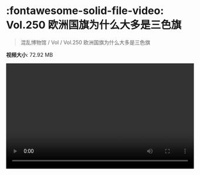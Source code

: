 # :fontawesome-solid-file-video: Vol.250 欧洲国旗为什么大多是三色旗

> 混乱博物馆 / Vol / Vol.250 欧洲国旗为什么大多是三色旗

**视频大小**: 72.92 MB

<video id="V-f7ea4e12f74ddefc9b9e38364cb011e9" width="512" height="288" preload="none" playsinline webkit-playsinline></video>